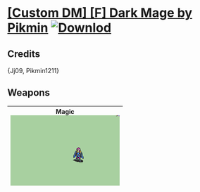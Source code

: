 # [\[Custom DM\] \[F\] Dark Mage by Pikmin](./) [![Downlod](https://img.shields.io/badge/Download--red?style=social&logo=github)](https://minhaskamal.github.io/DownGit/#/home?url=https://github.com/Klokinator/FE-Repo/tree/main/Battle%20Animations%2FMagi%20-%20Dark-Type%2F%5BCustom%20DM%5D%20%5BF%5D%20Dark%20Mage%20by%20Pikmin)
## Credits

{Jj09, Pikmin1211}

## Weapons

| <b>Magic</b><br/><img alt="Magic animation" src="./6.%20Magic/Magic.gif"/> |
| :---: |
